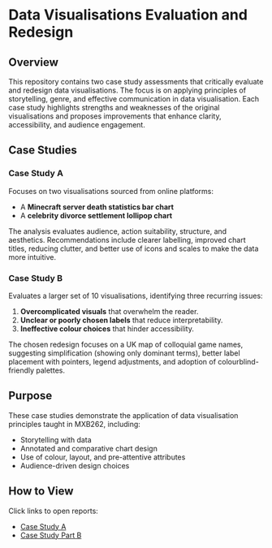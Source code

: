 # Data Visualisations Evaluation and Redesign  

## Overview  
This repository contains two case study assessments that critically evaluate and redesign data visualisations. The focus is on applying principles of storytelling, genre, and effective communication in data visualisation. Each case study highlights strengths and weaknesses of the original visualisations and proposes improvements that enhance clarity, accessibility, and audience engagement.

## Case Studies  

### Case Study A
Focuses on two visualisations sourced from online platforms:  
- A **Minecraft server death statistics bar chart**  
- A **celebrity divorce settlement lollipop chart**  

The analysis evaluates audience, action suitability, structure, and aesthetics. Recommendations include clearer labelling, improved chart titles, reducing clutter, and better use of icons and scales to make the data more intuitive.  

### Case Study B
Evaluates a larger set of 10 visualisations, identifying three recurring issues:  
1. **Overcomplicated visuals** that overwhelm the reader.  
2. **Unclear or poorly chosen labels** that reduce interpretability.  
3. **Ineffective colour choices** that hinder accessibility.  

The chosen redesign focuses on a UK map of colloquial game names, suggesting simplification (showing only dominant terms), better label placement with pointers, legend adjustments, and adoption of colourblind-friendly palettes.  

## Purpose  
These case studies demonstrate the application of data visualisation principles taught in MXB262, including:
- Storytelling with data  
- Annotated and comparative chart design  
- Use of colour, layout, and pre-attentive attributes  
- Audience-driven design choices  

## How to View  
Click links to open reports:
- [Case Study A](https://tobitob708.github.io/data-visualisations-evaluation-and-redesign-/Case-Study-A--n11688751-.html)
- [Case Study Part B](https://tobitob708.github.io/data-visualisations-evaluation-and-redesign-/Case-Study-Part-B.html)
